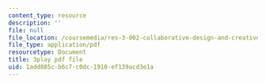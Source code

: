 ```yaml
---
content_type: resource
description: ''
file: null
file_location: /coursemedia/res-3-002-collaborative-design-and-creative-expression-with-arduino-microcontrollers-january-iap-2017/1add885cb6c7c0dc1910ef139acd3e1a_WyEwjQt8gfQ.pdf
file_type: application/pdf
resourcetype: Document
title: 3play pdf file
uid: 1add885c-b6c7-c0dc-1910-ef139acd3e1a
---
```

